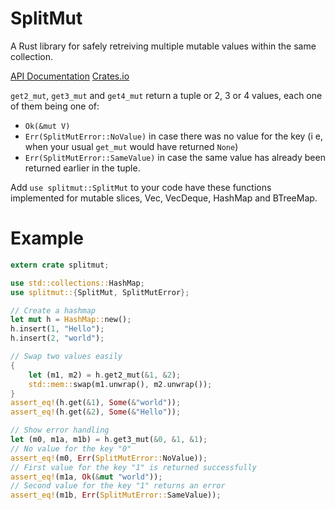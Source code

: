 # SplitMut 

A Rust library for safely retreiving multiple mutable values within the same collection.

[API Documentation](http://diwic.github.io/rs-docs/splitmut/index.html)
[Crates.io](http://crates.io/crates/splitmut)

`get2_mut`, `get3_mut` and `get4_mut` return a tuple or 2, 3 or 4 values, each one of them being
one of:

 * `Ok(&mut V)`
 * `Err(SplitMutError::NoValue)` in case there was no value for the key (i e, when your usual `get_mut` would have returned `None`)
 * `Err(SplitMutError::SameValue)` in case the same value has already been returned earlier in the tuple. 

Add `use splitmut::SplitMut` to your code have these functions implemented for mutable slices, Vec, VecDeque, HashMap and BTreeMap. 

# Example

```rust
extern crate splitmut;

use std::collections::HashMap;
use splitmut::{SplitMut, SplitMutError};

// Create a hashmap
let mut h = HashMap::new();
h.insert(1, "Hello");
h.insert(2, "world");

// Swap two values easily
{
    let (m1, m2) = h.get2_mut(&1, &2);
    std::mem::swap(m1.unwrap(), m2.unwrap());
}
assert_eq!(h.get(&1), Some(&"world"));
assert_eq!(h.get(&2), Some(&"Hello"));

// Show error handling
let (m0, m1a, m1b) = h.get3_mut(&0, &1, &1);
// No value for the key "0"
assert_eq!(m0, Err(SplitMutError::NoValue));
// First value for the key "1" is returned successfully
assert_eq!(m1a, Ok(&mut "world"));
// Second value for the key "1" returns an error
assert_eq!(m1b, Err(SplitMutError::SameValue));
```

